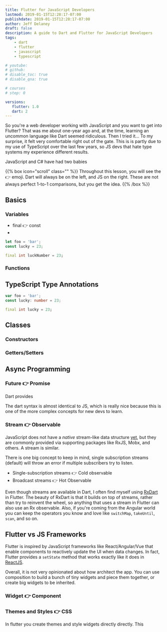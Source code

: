 ```yaml
---
title: Flutter for JavaScript Developers
lastmod: 2019-01-15T12:28:17-07:00
publishdate: 2019-01-15T12:28:17-07:00
author: Jeff Delaney
draft: false
description: A guide to Dart and Flutter for JavaScript Developers
tags: 
    - dart
    - flutter
    - javascript
    - typescript

# youtube: 
# github: 
# disable_toc: true
# disable_qna: true

# courses
# step: 0

versions:
   flutter: 1.0
   dart: 2
---
```


So you're a web developer working with JavaScript and you want to get into Flutter? That was me about one-year ago and, at the time, learning an uncommon language like Dart seemed ridiculous. Then I tried it... To my surprise, it felt very comfortable right out of the gate. This is is partly due to my use of TypeScript over the last few years, so JS devs that hate type systems my experience different results. 

JavaScript and C# have had two babies

{{% box icon="scroll" class="" %}}
Throughout this lesson, you will see the 👉 emoji. Dart will always be on the left, and JS on the right. These are not always perfect 1-to-1 comparisons, but you get the idea. 
{{% /box %}}

## Basics

### Variables

- final 👉 const
-  

```ts
let foo = 'bar';
const lucky = 23;
```

```dart
final int luckNumber = 23;
```

### Functions
### 

## TypeScript Type Annotations


```ts
var foo = 'bar';
const lucky: number = 23;
```

```dart
final int lucky = 23;
```

## Classes


### Constructors

### Getters/Setters

### 

## Async Programming

### Future 👉 Promise

Dart provides 

The dart syntax is almost identical to JS, which is really nice because this is one of the more complex concepts for new devs to learn. 

### Stream 👉 Observable

JavaScript does not have a *native* stream-like data structure [yet](https://github.com/tc39/proposal-observable), but they are commonly provided via supporting packages like RxJS, Mobx, and others. A stream is similar.  

There is one big concept to keep in mind, single subscription streams (default) will throw an error if multiple subscribers try to listen. 

- Single-subscription streams 👉 Cold observable
- Broadcast streams 👉 Hot Observable


Even though streams are available in Dart, I often find myself using [RxDart](https://pub.dartlang.org/packages/rxdart) in Flutter. The beauty of RxDart is that it builds on top of streams, rather than try to reinvent the wheel, so anything that uses a stream in Flutter can also use an Rx observable. Also, if you're coming from the Angular world you can keep the operators you know and love like `switchMap`, `takeUntil`, `scan`, and so on. 

## Flutter vs JS Frameworks

Flutter is inspired by JavaScript frameworks like React/Angular/Vue that enable components to reactively update the UI when data changes. In fact, Flutter provides a `setState` method that works exactly like it does in [ReactJS](https://reactjs.org/docs/react-component.html#setstate).

Overall, it is not very opinionated about how architect the app. You can use composition to build a bunch of tiny widgets and piece them together, or create big widgets to be inherited. 

### Widget 👉 Component

### Themes and Styles 👉 CSS

In flutter you create themes and style widgets directly directly. This 